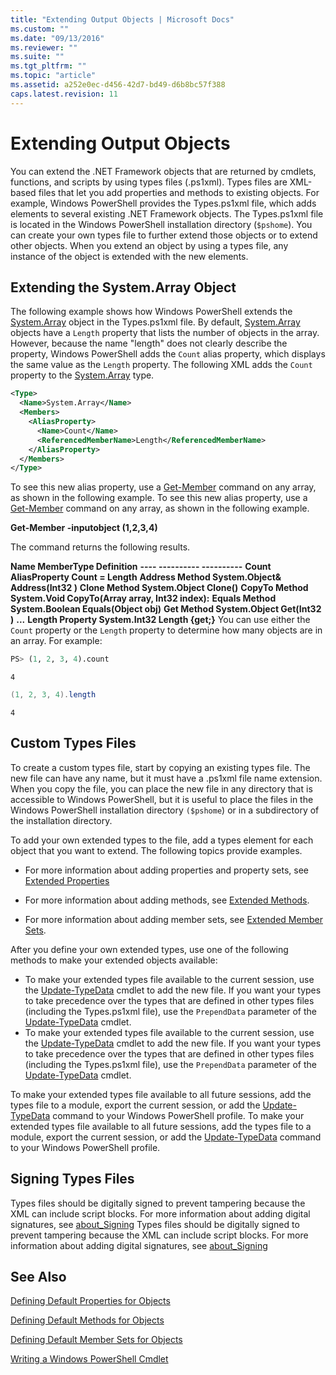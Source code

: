 ```yaml
---
title: "Extending Output Objects | Microsoft Docs"
ms.custom: ""
ms.date: "09/13/2016"
ms.reviewer: ""
ms.suite: ""
ms.tgt_pltfrm: ""
ms.topic: "article"
ms.assetid: a252e0ec-d456-42d7-bd49-d6b8bc57f388
caps.latest.revision: 11
---
```

# Extending Output Objects

You can extend the .NET Framework objects that are returned by cmdlets, functions, and scripts by using types files (.ps1xml). Types files are XML-based files that let you add properties and methods to existing objects. For example, Windows PowerShell provides the Types.ps1xml file, which adds elements to several existing .NET Framework objects. The Types.ps1xml file is located in the Windows PowerShell installation directory (`$pshome`). You can create your own types file to further extend those objects or to extend other objects. When you extend an object by using a types file, any instance of the object is extended with the new elements.

## Extending the System.Array Object

The following example shows how Windows PowerShell extends the [System.Array](/dotnet/api/System.Array) object in the Types.ps1xml file. By default, [System.Array](/dotnet/api/System.Array) objects have a `Length` property that lists the number of objects in the array. However, because the name "length" does not clearly describe the property, Windows PowerShell adds the `Count` alias property, which displays the same value as the `Length` property. The following XML adds the `Count` property to the [System.Array](/dotnet/api/System.Array) type.

```xml
<Type>
  <Name>System.Array</Name>
  <Members>
    <AliasProperty>
      <Name>Count</Name>
      <ReferencedMemberName>Length</ReferencedMemberName>
    </AliasProperty>
  </Members>
</Type>

```

To see this new alias property, use a [Get-Member](/powershell/module/Microsoft.PowerShell.Utility/Get-Member) command on any array, as shown in the following example.
To see this new alias property, use a [Get-Member](/powershell/module/Microsoft.PowerShell.Utility/Get-Member) command on any array, as shown in the following example.

**Get-Member -inputobject (1,2,3,4)**

The command returns the following results.

**Name           MemberType    Definition**
**----           ----------    ----------**
**Count          AliasProperty Count = Length**
**Address        Method        System.Object& Address(Int32 )**
**Clone          Method        System.Object Clone()**
**CopyTo         Method        System.Void CopyTo(Array array, Int32 index):**
**Equals         Method        System.Boolean Equals(Object obj)**
**Get            Method        System.Object Get(Int32 )**
**...**
**Length         Property      System.Int32 Length {get;}** You can use either the `Count` property or the `Length` property to determine how many objects are in an array. For example:

```python
PS> (1, 2, 3, 4).count
```

```output
4
```

```powershell
(1, 2, 3, 4).length
```

```output
4
```

## Custom Types Files

To create a custom types file, start by copying an existing types file. The new file can have any name, but it must have a .ps1xml file name extension. When you copy the file, you can place the new file in any directory that is accessible to Windows PowerShell, but it is useful to place the files in the Windows PowerShell installation directory `($pshome`) or in a subdirectory of the installation directory.

To add your own extended types to the file, add a types element for each object that you want to extend. The following topics provide examples.

- For more information about adding properties and property sets, see [Extended Properties](./extending-properties-for-objects.md)

- For more information about adding methods, see [Extended Methods](./defining-default-methods-for-objects.md).

- For more information about adding member sets, see [Extended Member Sets](./defining-default-member-sets-for-objects.md).

After you define your own extended types, use one of the following methods to make your extended objects available:

- To make your extended types file available to the current session, use the [Update-TypeData](/powershell/module/Microsoft.PowerShell.Utility/Update-TypeData) cmdlet to add the new file. If you want your types to take precedence over the types that are defined in other types files (including the Types.ps1xml file), use the `PrependData` parameter of the [Update-TypeData](/powershell/module/Microsoft.PowerShell.Utility/Update-TypeData) cmdlet.
- To make your extended types file available to the current session, use the [Update-TypeData](/powershell/module/Microsoft.PowerShell.Utility/Update-TypeData) cmdlet to add the new file. If you want your types to take precedence over the types that are defined in other types files (including the Types.ps1xml file), use the `PrependData` parameter of the [Update-TypeData](/powershell/module/Microsoft.PowerShell.Utility/Update-TypeData) cmdlet.

To make your extended types file available to all future sessions, add the types file to a module, export the current session, or add the [Update-TypeData](/powershell/module/Microsoft.PowerShell.Utility/Update-TypeData) command to your Windows PowerShell profile.
To make your extended types file available to all future sessions, add the types file to a module, export the current session, or add the [Update-TypeData](/powershell/module/Microsoft.PowerShell.Utility/Update-TypeData) command to your Windows PowerShell profile.

## Signing Types Files

Types files should be digitally signed to prevent tampering because the XML can include script blocks. For more information about adding digital signatures, see [about_Signing](/powershell/module/microsoft.powershell.core/about/about_signing)
Types files should be digitally signed to prevent tampering because the XML can include script blocks. For more information about adding digital signatures, see [about_Signing](/powershell/module/microsoft.powershell.core/about/about_signing)

## See Also

[Defining Default Properties for Objects](./extending-properties-for-objects.md)

[Defining Default Methods for Objects](./defining-default-methods-for-objects.md)

[Defining Default Member Sets for Objects](./defining-default-member-sets-for-objects.md)

[Writing a Windows PowerShell Cmdlet](./writing-a-windows-powershell-cmdlet.md)
